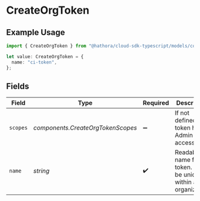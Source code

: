 # CreateOrgToken

## Example Usage

```typescript
import { CreateOrgToken } from "@hathora/cloud-sdk-typescript/models/components";

let value: CreateOrgToken = {
  name: "ci-token",
};
```

## Fields

| Field                                                             | Type                                                              | Required                                                          | Description                                                       | Example                                                           |
| ----------------------------------------------------------------- | ----------------------------------------------------------------- | ----------------------------------------------------------------- | ----------------------------------------------------------------- | ----------------------------------------------------------------- |
| `scopes`                                                          | *components.CreateOrgTokenScopes*                                 | :heavy_minus_sign:                                                | If not defined, the token has Admin access.                       |                                                                   |
| `name`                                                            | *string*                                                          | :heavy_check_mark:                                                | Readable name for a token. Must be unique within an organization. | ci-token                                                          |